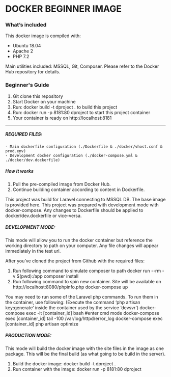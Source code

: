 # DOCKER BEGINNER IMAGE

### What’s included

This docker image is compiled with:
- Ubuntu 18.04
- Apache 2
- PHP 7.2

Main utilities included: MSSQL, Git, Composer.
Please refer to the Docker Hub repository for details.

### Beginner's Guide

1. Git clone this repository
2. Start Docker on your machine
3. Run: docker build -t dproject . to build this project
4. Run: docker run -p 8181:80 dproject to start this project container
5. Your container is ready on http://localhost:8181

-------------

##### REQUIRED FILES:
    - Main dockerfile configuration (./Dockerfile & ./docker/vhost.conf & prod.env)
    - Development docker configuration (./docker-compose.yml & ./docker/dev.dockerfile)

##### How it works

1. Pull the pre-compiled image from Docker Hub.
2. Continue building container according to content in Dockerfile.

This project was build for Laravel connecting to MSSQL DB. The base image is provided here.
This project was prepared with development mode with docker-compose. Any changes to Dockerfile should be applied to docker/dev.dockerfile or vice-versa.

##### DEVELOPMENT MODE:

This mode will allow you to run the docker container but reference the working directory to path on your computer.
Any file changes will appear immediately in the test url.

After you’ve cloned the project from Github with the required files:
1. Run following command to simulate composer to path
     docker run --rm -v $(pwd):/app composer install
2. Run following command to spin new container. Site will be available on http://localhost:8080/phpinfo.php
     docker-compose up

You may need to run some of the Laravel php commands. To run them in the container, use following:
(Execute the command ‘php artisan key:generate’ inside the container used by the service ‘devsvr’)
     docker-compose exec -it [container_id] bash  #enter cmd mode
     docker-compose exec [container_id] tail -100 /var/log/httpd/error_log
     docker-compose exec [container_id] php artisan optimize

##### PRODUCTION MODE:

This mode will build the docker image with the site files in the image as one package.
This will be the final build (as what going to be build in the server).

1. Build the docker image: docker build -t dproject .
2. Run container with the image: docker run -p 8181:80 dproject

